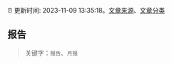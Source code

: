 :alarm_clock: 更新时间: 2023-11-09 13:35:18。[文章来源](/README.md)、[文章分类](/TAGS.md)

## 报告


> 关键字：`报告`、`月报`



